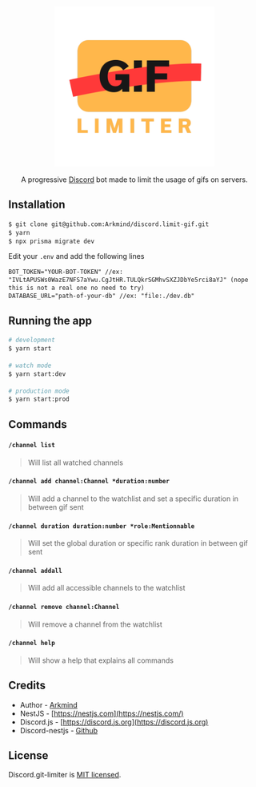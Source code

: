 <p align="center">
  <a href="https://github.com/Arkmind/discord.limit-gif/" target="blank"><img src="https://github.com/Arkmind/discord.limit-gif/blob/master/assets/logo.png?raw=true" width="320" alt="Gif Limiter Logo" /></a>
</p>

  <p align="center">A progressive <a href="http://discord.gg" target="_blank">Discord</a> bot made to limit the usage of gifs on servers.</p>

## Installation
```bash
$ git clone git@github.com:Arkmind/discord.limit-gif.git
$ yarn
$ npx prisma migrate dev
```
Edit your `.env` and add the following lines
```env
BOT_TOKEN="YOUR-BOT-TOKEN" //ex: "IVLtAPUSWs0WazE7NFS7aYwu.CgJtHR.TULQkrSGMhvSXZJDbYe5rci8aYJ" (nope this is not a real one no need to try)
DATABASE_URL="path-of-your-db" //ex: "file:./dev.db"
```

## Running the app
```bash
# development
$ yarn start

# watch mode
$ yarn start:dev

# production mode
$ yarn start:prod
```

## Commands
#### `/channel list`
> Will list all watched channels

#### `/channel add channel:Channel *duration:number`
> Will add a channel to the watchlist and set a specific duration in between gif sent

#### `/channel duration duration:number *role:Mentionnable`
> Will set the global duration or specific rank duration in between gif sent

#### `/channel addall`
> Will add all accessible channels to the watchlist

#### `/channel remove channel:Channel`
> Will remove a channel from the watchlist

#### `/channel help`
> Will show a help that explains all commands 


## Credits

- Author - [Arkmind](https://github.com/Arkmind)
- NestJS - [https://nestjs.com](https://nestjs.com/)
- Discord.js - [https://discord.js.org](https://discord.js.org)
- Discord-nestjs - [Github](https://github.com/fjodor-rybakov/discord-nestjs)

## License

Discord.git-limiter is [MIT licensed](LICENSE).
